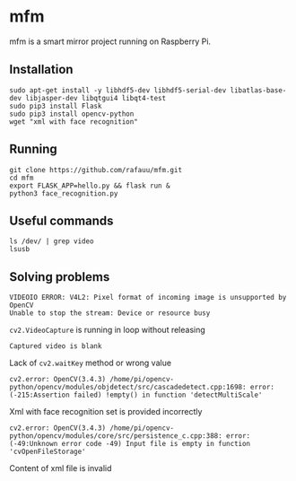 # mfm

mfm is a smart mirror project running on Raspberry Pi.

## Installation
```
sudo apt-get install -y libhdf5-dev libhdf5-serial-dev libatlas-base-dev libjasper-dev libqtgui4 libqt4-test
sudo pip3 install Flask
sudo pip3 install opencv-python
wget "xml with face recognition"
```

## Running
```
git clone https://github.com/rafauu/mfm.git
cd mfm
export FLASK_APP=hello.py && flask run &
python3 face_recognition.py
```

## Useful commands
```
ls /dev/ | grep video
lsusb
```

## Solving problems
```
VIDEOIO ERROR: V4L2: Pixel format of incoming image is unsupported by OpenCV
Unable to stop the stream: Device or resource busy
```
`cv2.VideoCapture` is running in loop without releasing

```
Captured video is blank
```
Lack of `cv2.waitKey` method or wrong value

```
cv2.error: OpenCV(3.4.3) /home/pi/opencv-python/opencv/modules/objdetect/src/cascadedetect.cpp:1698: error: (-215:Assertion failed) !empty() in function 'detectMultiScale'
```
Xml with face recognition set is provided incorrectly

```
cv2.error: OpenCV(3.4.3) /home/pi/opencv-python/opencv/modules/core/src/persistence_c.cpp:388: error: (-49:Unknown error code -49) Input file is empty in function 'cvOpenFileStorage'
```
Content of xml file is invalid

